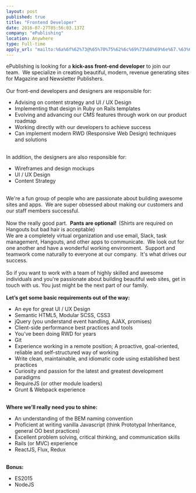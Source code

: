 ```yaml
---
layout: post
published: true
title: "Frontend Developer"
date: 2016-07-27T05:56:03.137Z
company: "ePublishing"
location: Anywhere
type: Full-time
apply_url: "mailto:%6a%6f%62%73@%65%70%75%62%6c%69%73%68%69%6e%67.%63%6f%6d"
---
```


<div>ePublishing is looking for a&#xA0;<strong>kick-ass front-end developer</strong>&#xA0;to join our team.&#xA0;&#xA0;We specialize in creating beautiful, modern, revenue generating sites for Magazine and Newsletter Publishers.</div><div class="paragraph_break"><br></div><div>Our front-end developers and designers are responsible for:<br></div><ul><li>Advising on content strategy and UI / UX Design</li><li>Implementing that&#xA0;design in Ruby on Rails templates</li><li>Evolving and advancing our CMS features through work on our product roadmap</li><li>Working directly with our developers to achieve success</li><li>Can implement modern&#xA0;RWD (Responsive Web Design) techniques and&#xA0;solutions</li></ul><div class="paragraph_break"><br></div><div>In addition, the designers are also responsible for:<br></div><ul><li>Wireframes and design mockups</li><li>UI / UX Design</li><li>Content Strategy</li></ul><div class="paragraph_break"><br></div><div>We&apos;re a fun group of people who are passionate about building awesome sites and apps.&#xA0;&#xA0;We are super obsessed about making our customers and our staff members successful.</div><div class="paragraph_break"><br></div><div>Now the really good part.&#xA0;&#xA0;<strong>Pants are optional!&#xA0;&#xA0;</strong>(Shirts are required on Hangouts but bad hair is acceptable)</div><div>We are a completely virtual organization and use email, Slack, task management, Hangouts, and other apps to communicate.&#xA0;&#xA0;We look out for one another and have a wonderful working environment.&#xA0;&#xA0;Support and teamwork come naturally to everyone at our company.&#xA0;&#xA0;It&apos;s what drives our success.</div><div class="paragraph_break"><br></div><div>So if you want to work with a team of highly skilled and awesome individuals and you&apos;re passionate about building beautiful web sites, get in touch with us. You just might be the next part of our family.<br></div><div>&#xA0;</div><div><strong>Let&#x2019;s get some basic requirements out of the way:</strong></div><ul><li>An eye for great UI / UX Design</li><li>Semantic HTML5,&#xA0;Modular SCSS, CSS3</li><li>jQuery (you understand event handling, AJAX, promises)</li><li>Client-side performance best practices and tools</li><li>You&#x2019;ve been doing RWD for years</li><li>Git</li><li>Experience working in a remote position;&#xA0;A proactive, goal-oriented, reliable and self-structured way of working</li><li>Write clean, maintainable, and idiomatic code using established best practices</li><li>Curiosity and passion for the latest and greatest development paradigms</li><li>RequireJS (or other module loaders)</li><li>Grunt &amp; Webpack experience</li></ul><div>&#xA0;</div><div><strong>Where we&#x2019;ll really need you to shine:</strong></div><ul><li>An understanding of the BEM naming convention</li><li>Proficient at writing vanilla Javascript (think Prototypal Inheritance, general OO best practices)</li><li>Excellent problem solving, critical thinking, and communication skills</li><li>Rails (or MVC) experience</li><li>ReactJS, Flux, Redux</li></ul><div><strong><br></strong></div><div><strong>Bonus:</strong><br></div><ul><li>ES2015</li><li>NodeJS</li></ul>